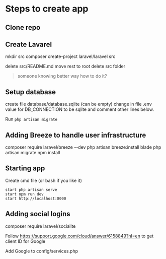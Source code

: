 # Steps to create app

## Clone repo

## Create Lavarel

mkdir src
composer create-project laravel/laravel src

delete src/README.md
move rest to root
delete src folder

> someone knowing better way how to do it?

## Setup database

create file database/database.sqlite (can be empty) change in file .env value for DB_CONNECTION to be sqlite and comment other lines below.

Run `php artisan migrate`

## Adding Breeze to handle user infrastructure

composer require laravel/breeze --dev
php artisan breeze:install blade
php artisan migrate
npm install

## Starting app

Create cmd file (or bash if you like it)

```
start php artisan serve
start npm run dev
start http://localhost:8000
```

## Adding social logins

composer require laravel/socialite

Follow https://support.google.com/cloud/answer/6158849?hl=en to get client ID for Google 

Add Google to config/services.php

